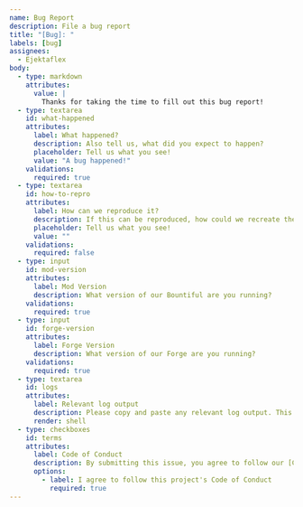 ```yaml
---
name: Bug Report
description: File a bug report
title: "[Bug]: "
labels: [bug]
assignees:
  - Ejektaflex
body:
  - type: markdown
    attributes:
      value: |
        Thanks for taking the time to fill out this bug report!
  - type: textarea
    id: what-happened
    attributes:
      label: What happened?
      description: Also tell us, what did you expect to happen?
      placeholder: Tell us what you see!
      value: "A bug happened!"
    validations:
      required: true
  - type: textarea
    id: how-to-repro
    attributes:
      label: How can we reproduce it?
      description: If this can be reproduced, how could we recreate the same error?
      placeholder: Tell us what you see!
      value: ""
    validations:
      required: false
  - type: input
    id: mod-version
    attributes:
      label: Mod Version
      description: What version of our Bountiful are you running?
    validations:
      required: true
  - type: input
    id: forge-version
    attributes:
      label: Forge Version
      description: What version of our Forge are you running?
    validations:
      required: true
  - type: textarea
    id: logs
    attributes:
      label: Relevant log output
      description: Please copy and paste any relevant log output. This will be automatically formatted into code, so no need for backticks.
      render: shell
  - type: checkboxes
    id: terms
    attributes:
      label: Code of Conduct
      description: By submitting this issue, you agree to follow our [Code of Conduct](https://example.com)
      options:
        - label: I agree to follow this project's Code of Conduct
          required: true
---
```

